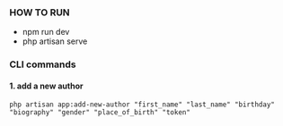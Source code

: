 ### HOW TO RUN

- npm run dev
- php artisan serve

### CLI commands

#### 1. add a new author

```
php artisan app:add-new-author "first_name" "last_name" "birthday" "biography" "gender" "place_of_birth" "token"
```
